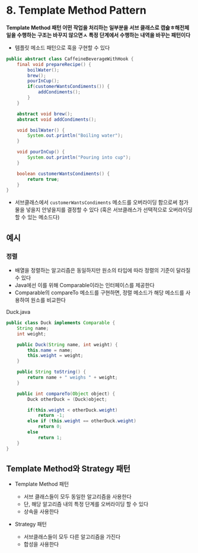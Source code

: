 # 8. Template Method Pattern

**Template Method 패턴 어떤 작업을 처리하는 일부분을 서브 클래스로 캡슗ㅎ해전체 일을 수행하는 구조는 바꾸지 않으면ㅅ 특정 단계에서 수행하는 내역을 바꾸는 패턴이다**

* 템플릿 메소드 패턴으로 훅을 구현할 수 있다
```java
public abstract class CaffeineBeverageWithHook {
    final void prepareRecipe() {
        boilWater();
        brew();
        pourInCup();
        if(customerWantsCondiments()) {
            addCondiments();
        }
    }

    abstract void brew();
    abstract void addCondiments();

    void boilWater() {
        System.out.println("Boiling water");
    }

    void pourInCup() {
        System.out.println("Pouring into cup");
    }

    boolean customerWantsCondiments() {
        return true;
    }
}
```

* 서브클래스에서 `customerWantsCondiments` 메소드를 오버라이딩 함으로써 첨가물을 넣을지 안넣을지를 결정할 수 있다
  (훅은 서브클래스가 선택적으로 오버라이딩 할 수 있는 메소드다)

## 예시

### 정렬

* 배열을 정렬하는 알고리즘은 동일하지만 원소의 타입에 따라 정렬의 기준이 달라질 수 있다
* Java에선 이를 위해 Comparable이라는 인터페이스를 제공한다
* Comparable의 compareTo 메소드를 구현하면, 정렬 메소드가 해당 메소드를 사용하여 원소를 비교한다

Duck.java
```java
public class Duck implements Comparable {
    String name;
    int weight;

    public Duck(String name, int weight) {
        this.name = name;
        this.weight = weight;
    }

    public String toString() {
        return name + " weighs " + weight;
    }

    public int compareTo(Object object) {
        Duck otherDuck = (Duck)object;

        if(this.weight < otherDuck.weight)
            return -1;
        else if (this.weight == otherDuck.weight)
            return 0;
        else
            return 1;
    }
}
```
## Template Method와 Strategy 패턴

* Template Method 패턴
    * 서브 클래스들이 모두 동일한 알고리즘을 사용한다
    * 단, 해당 알고리즘 내의 특정 단계를 오버라이딩 할 수 있다
    * 상속을 사용한다

* Strategy 패턴
    * 서브클래스들이 모두 다른 알고리즘을 가진다
    * 합성을 사용한다